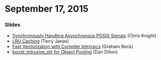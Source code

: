 # September 17, 2015

### Slides
* [Synchronously Handling Asynchronous POSIX Signals](posix_signals/psignals.pdf) (Chris Knight)
* [LRU Caching](lru_caching/lru_caching.pdf) (Terry Janas)
* [Fast Vectorization with Compiler Intrinsics](fast_vectorization/fast_vectorization.pdf) (Graham Beck)
* [boost::intrusive_ptr for Object Pooling](intrusive_ptr/intrusive_ptr.pdf) (Dan Dillon)
